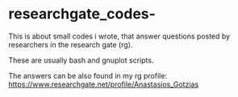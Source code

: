 # researchgate_codes-
This is about small codes i wrote, that answer questions posted by researchers in the research gate (rg).

These are usually bash and gnuplot scripts.

The answers can be also found in my rg profile: 
https://www.researchgate.net/profile/Anastasios_Gotzias 
